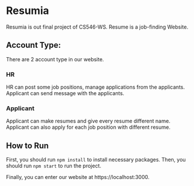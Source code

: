 # Resumia
Resumia is out final project of CS546-WS. Resume is a job-finding Website.

## Account Type:
There are 2 account type in our website.
### HR
HR can post some job positions, manage applications from the applicants. Applicant can send message with the applicants.

### Applicant
Applicant can make resumes and give every resume different name. Applicant can also apply for each job position with different resume.

## How to Run
First, you should run `npm install` to install necessary packages.
Then, you should run `npm start` to run the project.

Finally, you can enter our website at https://localhost:3000.

